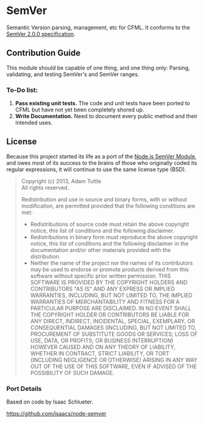 # SemVer

Semantic Version parsing, management, etc for CFML. It conforms to the [SemVer 2.0.0 specification](http://semver.org/spec/v2.0.0.html).

## Contribution Guide

This module should be capable of one thing, and one thing only: Parsing, validating, and testing SemVer's and SemVer ranges.

### To-Do list:

1. **Pass existing unit tests.** The code and unit tests have been ported to CFML but have not yet been completely shored up.
2. **Write Documentation.** Need to document every public method and their intended uses.

## License

Because this project started its life as a port of the [Node.js SemVer Module](https://github.com/isaacs/node-semver), and owes most of its success to the brains of those who originally coded its regular expressions, it will continue to use the same license type (BSD).

> Copyright (c) 2013, Adam Tuttle<br/>
> All rights reserved.
>
> Redistribution and use in source and binary forms, with or without modification, are permitted provided that the following conditions are met:
>
>* Redistributions of source code must retain the above copyright notice, this list of conditions and the following disclaimer.
>* Redistributions in binary form must reproduce the above copyright notice, this list of conditions and the following disclaimer in the documentation and/or other materials provided with the distribution.
>* Neither the name of the project nor the names of its contributors may be used to endorse or promote products derived from this software without specific prior written permission.
> THIS SOFTWARE IS PROVIDED BY THE COPYRIGHT HOLDERS AND CONTRIBUTORS "AS IS" AND ANY EXPRESS OR IMPLIED WARRANTIES, INCLUDING, BUT NOT LIMITED TO, THE IMPLIED WARRANTIES OF MERCHANTABILITY AND FITNESS FOR A PARTICULAR PURPOSE ARE DISCLAIMED. IN NO EVENT SHALL THE COPYRIGHT HOLDER OR CONTRIBUTORS BE LIABLE FOR ANY DIRECT, INDIRECT, INCIDENTAL, SPECIAL, EXEMPLARY, OR CONSEQUENTIAL DAMAGES (INCLUDING, BUT NOT LIMITED TO, PROCUREMENT OF SUBSTITUTE GOODS OR SERVICES; LOSS OF USE, DATA, OR PROFITS; OR BUSINESS INTERRUPTION) HOWEVER CAUSED AND ON ANY THEORY OF LIABILITY, WHETHER IN CONTRACT, STRICT LIABILITY, OR TORT (INCLUDING NEGLIGENCE OR OTHERWISE) ARISING IN ANY WAY OUT OF THE USE OF THIS SOFTWARE, EVEN IF ADVISED OF THE POSSIBILITY OF SUCH DAMAGE.

### Port Details

Based on code by Isaac Schlueter.

https://github.com/isaacs/node-semver
